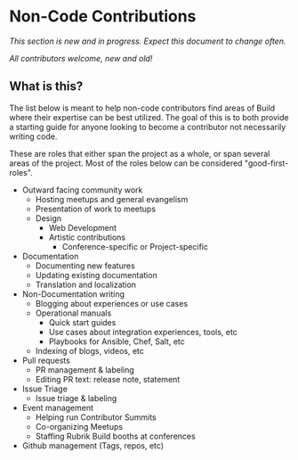 # Non-Code Contributions

*This section is new and in progress. Expect this document to change often.*

*All contributors welcome, new and old!*

## What is this?

The list below is meant to help non-code contributors find areas of Build where their expertise can be best utilized. The goal of this is to both provide a starting guide for anyone looking to become a contributor not necessarily writing code.

These are roles that either span the project as a whole, or span several areas of the project. Most of the roles below can be considered "good-first-roles".

- Outward facing community work
  - Hosting meetups and general evangelism
  - Presentation of work to meetups
  - Design
    - Web Development
    - Artistic contributions
      - Conference-specific or Project-specific
- Documentation
  - Documenting new features
  - Updating existing documentation
  - Translation and localization
- Non-Documentation writing
  - Blogging about experiences or use cases
  - Operational manuals
    - Quick start guides
    - Use cases about integration experiences, tools, etc
    - Playbooks for Ansible, Chef, Salt, etc
  - Indexing of blogs, videos, etc
- Pull requests
  - PR management & labeling
  - Editing PR text: release note, statement
- Issue Triage
  - Issue triage & labeling
- Event management
  - Helping run Contributor Summits
  - Co-organizing Meetups
  - Staffing Rubrik Build booths at conferences
- Github management (Tags, repos, etc)
